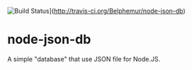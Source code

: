 ![Build Status](https://secure.travis-ci.org/Belphemur/node-json-db.png?branch=master)](http://travis-ci.org/Belphemur/node-json-db)

node-json-db
============

A simple "database" that use JSON file for Node.JS.
